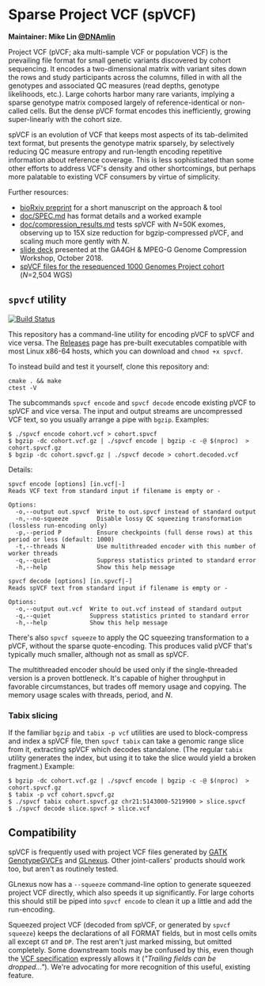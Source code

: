 # Sparse Project VCF (spVCF)

**Maintainer: Mike Lin [@DNAmlin](https://twitter.com/DNAmlin)**

Project VCF (pVCF; aka multi-sample VCF or population VCF) is the prevailing file format for small genetic variants discovered by cohort sequencing. It encodes a two-dimensional matrix with variant sites down the rows and study participants across the columns, filled in with all the genotypes and associated QC measures (read depths, genotype likelihoods, etc.). Large cohorts harbor many rare variants, implying a sparse genotype matrix composed largely of reference-identical or non-called cells. But the dense pVCF format encodes this inefficiently, growing super-linearly with the cohort size.

spVCF is an evolution of VCF that keeps most aspects of its tab-delimited text format, but presents the genotype matrix sparsely, by selectively reducing QC measure entropy and run-length encoding repetitive information about reference coverage. This is less sophisticated than some other efforts to address VCF's density and other shortcomings, but perhaps more palatable to existing VCF consumers by virtue of simplicity.

Further resources:

* [bioRxiv preprint](https://www.biorxiv.org/content/10.1101/611954v2) for a short manuscript on the approach & tool
* [doc/SPEC.md](https://github.com/mlin/spVCF/blob/master/doc/SPEC.md) has format details and a worked example
* [doc/compression_results.md](https://github.com/mlin/spVCF/blob/master/doc/compression_results.md) tests spVCF with *N*=50K exomes, observing up to 15X size reduction for bgzip-compressed pVCF, and scaling much more gently with *N*.
* [slide deck](https://docs.google.com/presentation/d/13lzEkdWAVwcsKofhsiYEdl92xMQgx5_dSOSIyZDggfM/edit?usp=sharing) presented at the GA4GH & MPEG-G Genome Compression Workshop, October 2018.
* [spVCF files for the resequenced 1000 Genomes Project cohort](https://github.com/mlin/spVCF/blob/master/doc/1000G_NYGC_GATK.md) (*N*=2,504 WGS)

## `spvcf` utility

[![Build Status](https://travis-ci.org/mlin/spVCF.svg?branch=master)](https://travis-ci.org/mlin/spVCF)

This repository has a command-line utility for encoding pVCF to spVCF and vice versa. The [Releases](https://github.com/mlin/spVCF/releases) page has pre-built executables compatible with most Linux x86-64 hosts, which you can download and `chmod +x spvcf`.

To instead build and test it yourself, clone this repository and:

```
cmake . && make
ctest -V
```

The subcommands `spvcf encode` and `spvcf decode` encode existing pVCF to spVCF and vice versa. The input and output streams are uncompressed VCF text, so you usually arrange a pipe with `bgzip`. Examples:

```
$ ./spvcf encode cohort.vcf > cohort.spvcf
$ bgzip -dc cohort.vcf.gz | ./spvcf encode | bgzip -c -@ $(nproc)  > cohort.spvcf.gz
$ bgzip -dc cohort.spvcf.gz | ./spvcf decode > cohort.decoded.vcf
```

Details:

```
spvcf encode [options] [in.vcf|-]
Reads VCF text from standard input if filename is empty or -

Options:
  -o,--output out.spvcf  Write to out.spvcf instead of standard output
  -n,--no-squeeze        Disable lossy QC squeezing transformation (lossless run-encoding only)
  -p,--period P          Ensure checkpoints (full dense rows) at this period or less (default: 1000)
  -t,--threads N         Use multithreaded encoder with this number of worker threads
  -q,--quiet             Suppress statistics printed to standard error
  -h,--help              Show this help message
```

```
spvcf decode [options] [in.spvcf|-]
Reads spVCF text from standard input if filename is empty or -

Options:
  -o,--output out.vcf  Write to out.vcf instead of standard output
  -q,--quiet           Suppress statistics printed to standard error
  -h,--help            Show this help message
```

There's also `spvcf squeeze` to apply the QC squeezing transformation to a pVCF, without the sparse quote-encoding. This produces valid pVCF that's typically much smaller, although not as small as spVCF.

The multithreaded encoder should be used only if the single-threaded version is a proven bottleneck. It's capable of higher throughput in favorable circumstances, but trades off memory usage and copying. The memory usage scales with threads, period, and *N*.

### Tabix slicing

If the familiar `bgzip` and `tabix -p vcf` utilities are used to block-compress and index a spVCF file, then `spvcf tabix` can take a genomic range slice from it, extracting spVCF which decodes standalone. (The regular `tabix` utility generates the index, but using it to take the slice would yield a broken fragment.) Example:

```
$ bgzip -dc cohort.vcf.gz | ./spvcf encode | bgzip -c -@ $(nproc)  > cohort.spvcf.gz
$ tabix -p vcf cohort.spvcf.gz
$ ./spvcf tabix cohort.spvcf.gz chr21:5143000-5219900 > slice.spvcf
$ ./spvcf decode slice.spvcf > slice.vcf
```

## Compatibility

spVCF is frequently used with project VCF files generated by [GATK GenotypeGVCFs](https://gatk.broadinstitute.org/hc/en-us/articles/360037057852-GenotypeGVCFs) and [GLnexus](https://github.com/dnanexus-rnd/GLnexus). Other joint-callers' products should work too, but aren't as routinely tested.

GLnexus now has a `--squeeze` command-line option to generate squeezed project VCF directly, which also speeds it up significantly. For large cohorts this should still be piped into `spvcf encode` to clean it up a little and add the run-encoding.

Squeezed project VCF (decoded from spVCF, or generated by `spvcf squeeze`) keeps the declarations of all FORMAT fields, but in most cells omits all except `GT` and `DP`. The rest aren't just marked missing, but omitted completely. Some downstream tools may be confused by this, even though the [VCF specification](https://samtools.github.io/hts-specs/VCFv4.3.pdf) expressly allows it (*"Trailing fields can be dropped..."*). We're advocating for more recognition of this useful, existing feature.
